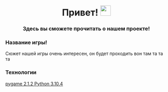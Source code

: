 ﻿<h1 align="center"> Привет!
<img src="https://github.com/blackcater/blackcater/raw/main/images/Hi.gif" height="32"/></h1>

<h3 align = "center"> Здесь вы сможете прочитать о нашем проекте! </h3>

<h3> Название игры! </h3>
Сюжет нашей игры очень интересен, он будет проходить вон там
та
та
та

<h3> Технологии </h3>
<a href="https://www.pygame.org/"> pygame 2.1.2 </a>
<a href="python.org"> Python 3.10.4 </a>
